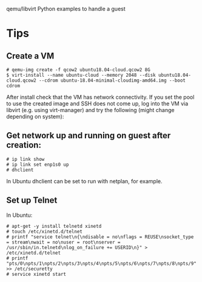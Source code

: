 qemu/libvirt Python examples to handle a guest

# Tips
## Create a VM
```
# qemu-img create -f qcow2 ubuntu18.04-cloud.qcow2 8G
$ virt-install --name ubuntu-cloud --memory 2048 --disk ubuntu18.04-cloud.qcow2 --cdrom ubuntu-18.04-minimal-cloudimg-amd64.img --boot cdrom
```

After install check that the VM has network connectivity. If you set the pool to use the created image and SSH does not come up, log into the VM via libvirt (e.g. using virt-manager) and try the following (might change depending on system):

## Get network up and running on guest after creation:
```
# ip link show
# ip link set enp1s0 up
# dhclient
```

In Ubuntu dhclient can be set to run with netplan, for example.

## Set up Telnet
In Ubuntu:
```
# apt-get -y install telnetd xinetd
# touch /etc/xinetd.d/telnet
# printf "service telnet\n{\ndisable = no\nflags = REUSE\nsocket_type = stream\nwait = no\nuser = root\nserver = /usr/sbin/in.telnetd\nlog_on_failure += USERID\n}" > /etc/xinetd.d/telnet
# printf "pts/0\npts/1\npts/2\npts/3\npts/4\npts/5\npts/6\npts/7\npts/8\npts/9" >> /etc/securetty
# service xinetd start
```
